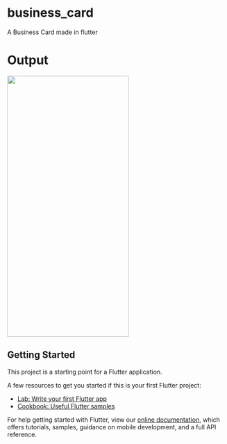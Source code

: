 # business_card

A Business Card made in flutter

# Output

<img src="https://user-images.githubusercontent.com/56271682/163528039-59ab1e68-3115-4506-b2eb-a69adb63092a.jpg" width="280" height="600">

## Getting Started

This project is a starting point for a Flutter application.

A few resources to get you started if this is your first Flutter project:

-   [Lab: Write your first Flutter app](https://flutter.dev/docs/get-started/codelab)
-   [Cookbook: Useful Flutter samples](https://flutter.dev/docs/cookbook)

For help getting started with Flutter, view our
[online documentation](https://flutter.dev/docs), which offers tutorials,
samples, guidance on mobile development, and a full API reference.
